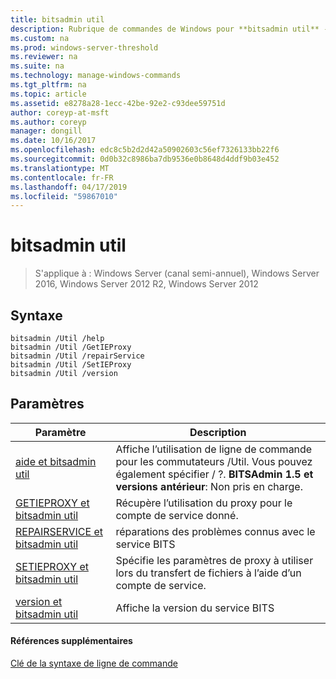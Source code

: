 ```yaml
---
title: bitsadmin util
description: Rubrique de commandes de Windows pour **bitsadmin util** -liste de la **Util** commutateurs
ms.custom: na
ms.prod: windows-server-threshold
ms.reviewer: na
ms.suite: na
ms.technology: manage-windows-commands
ms.tgt_pltfrm: na
ms.topic: article
ms.assetid: e8278a28-1ecc-42be-92e2-c93dee59751d
author: coreyp-at-msft
ms.author: coreyp
manager: dongill
ms.date: 10/16/2017
ms.openlocfilehash: edc8c5b2d2d42a50902603c56ef7326133bb22f6
ms.sourcegitcommit: 0d0b32c8986ba7db9536e0b8648d4ddf9b03e452
ms.translationtype: MT
ms.contentlocale: fr-FR
ms.lasthandoff: 04/17/2019
ms.locfileid: "59867010"
---
```

# <a name="bitsadmin-util"></a>bitsadmin util

> S'applique à : Windows Server (canal semi-annuel), Windows Server 2016, Windows Server 2012 R2, Windows Server 2012

## <a name="syntax"></a>Syntaxe

```
bitsadmin /Util /help
bitsadmin /Util /GetIEProxy
bitsadmin /Util /repairService
bitsadmin /Util /SetIEProxy
bitsadmin /Util /version
```

## <a name="parameters"></a>Paramètres

|Paramètre|Description|
|-------|--------|
|[aide et bitsadmin util](bitsadmin-util-and-help.md)|Affiche l’utilisation de ligne de commande pour les commutateurs /Util. Vous pouvez également spécifier / ?. **BITSAdmin 1.5 et versions antérieur**: Non pris en charge.|
|[GETIEPROXY et bitsadmin util](bitsadmin-util-and-getieproxy.md)|Récupère l’utilisation du proxy pour le compte de service donné.|
|[REPAIRSERVICE et bitsadmin util](bitsadmin-util-and-repairservice.md)|réparations des problèmes connus avec le service BITS|
|[SETIEPROXY et bitsadmin util](bitsadmin-util-and-setieproxy.md)|Spécifie les paramètres de proxy à utiliser lors du transfert de fichiers à l’aide d’un compte de service.|
|[version et bitsadmin util](bitsadmin-util-and-version.md)|Affiche la version du service BITS|

#### <a name="additional-references"></a>Références supplémentaires

[Clé de la syntaxe de ligne de commande](command-line-syntax-key.md)
